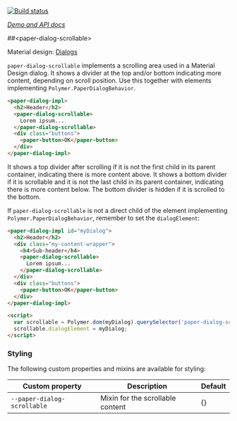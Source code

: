 
<!---

This README is automatically generated from the comments in these files:
paper-dialog-scrollable.html

Edit those files, and our readme bot will duplicate them over here!
Edit this file, and the bot will squash your changes :)

The bot does some handling of markdown. Please file a bug if it does the wrong
thing! https://github.com/PolymerLabs/tedium/issues

-->

[![Build status](https://travis-ci.org/PolymerElements/paper-dialog-scrollable.svg?branch=master)](https://travis-ci.org/PolymerElements/paper-dialog-scrollable)

_[Demo and API docs](https://elements.polymer-project.org/elements/paper-dialog-scrollable)_


##&lt;paper-dialog-scrollable&gt;

Material design: [Dialogs](https://www.google.com/design/spec/components/dialogs.html)

`paper-dialog-scrollable` implements a scrolling area used in a Material Design dialog. It shows
a divider at the top and/or bottom indicating more content, depending on scroll position. Use this
together with elements implementing `Polymer.PaperDialogBehavior`.

```html
<paper-dialog-impl>
  <h2>Header</h2>
  <paper-dialog-scrollable>
    Lorem ipsum...
  </paper-dialog-scrollable>
  <div class="buttons">
    <paper-button>OK</paper-button>
  </div>
</paper-dialog-impl>
```

It shows a top divider after scrolling if it is not the first child in its parent container,
indicating there is more content above. It shows a bottom divider if it is scrollable and it is not
the last child in its parent container, indicating there is more content below. The bottom divider
is hidden if it is scrolled to the bottom.

If `paper-dialog-scrollable` is not a direct child of the element implementing `Polymer.PaperDialogBehavior`,
remember to set the `dialogElement`:

```html
<paper-dialog-impl id="myDialog">
  <h2>Header</h2>
  <div class="my-content-wrapper">
    <h4>Sub-header</h4>
    <paper-dialog-scrollable>
      Lorem ipsum...
    </paper-dialog-scrollable>
  </div>
  <div class="buttons">
    <paper-button>OK</paper-button>
  </div>
</paper-dialog-impl>

<script>
  var scrollable = Polymer.dom(myDialog).querySelector('paper-dialog-scrollable');
  scrollable.dialogElement = myDialog;
</script>
```

### Styling

The following custom properties and mixins are available for styling:

| Custom property | Description | Default |
| --- | --- | --- |
| `--paper-dialog-scrollable` | Mixin for the scrollable content | {} |
